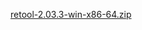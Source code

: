 [retool-2.03.3-win-x86-64.zip](https://unexpectedpanda.github.io/files/retool-2.03.3-win-x86-64.zip)